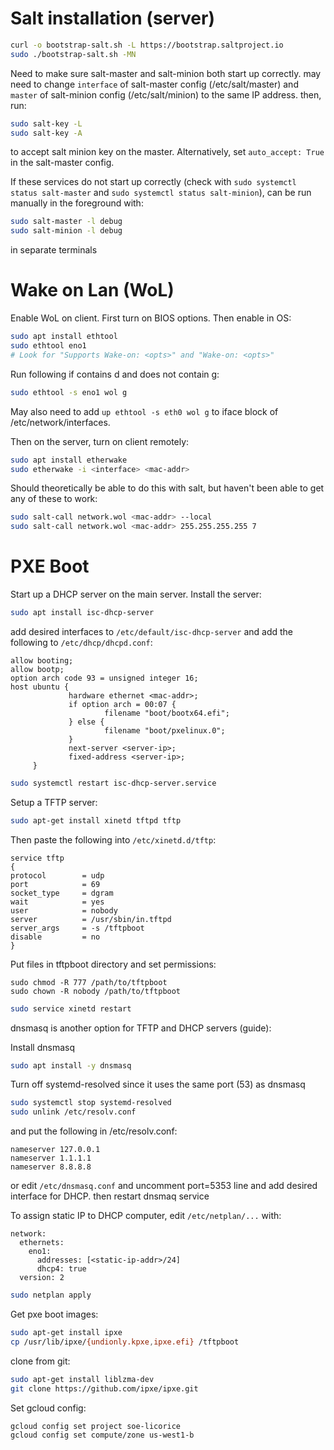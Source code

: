 # Salt installation (server)

```bash
curl -o bootstrap-salt.sh -L https://bootstrap.saltproject.io
sudo ./bootstrap-salt.sh -MN
```

Need to make sure salt-master and salt-minion both start up correctly. may need to change `interface` of salt-master config (/etc/salt/master) and `master` of salt-minion config (/etc/salt/minion) to the same IP address. then, run:

```bash
sudo salt-key -L
sudo salt-key -A
```
to accept salt minion key on the master. Alternatively, set `auto_accept: True` in the salt-master config.

If these services do not start up correctly (check with `sudo systemctl status salt-master` and `sudo systemctl status salt-minion`), can be run manually in the foreground with:

```bash
sudo salt-master -l debug
sudo salt-minion -l debug
```

in separate terminals

# Wake on Lan (WoL)

Enable WoL on client. First turn on BIOS options. Then enable in OS:

```bash
sudo apt install ethtool
sudo ethtool eno1
# Look for "Supports Wake-on: <opts>" and "Wake-on: <opts>"
```

Run following if <opts> contains d and does not contain g:
```bash
sudo ethtool -s eno1 wol g
```

May also need to add `up ethtool -s eth0 wol g` to iface block of /etc/network/interfaces.


Then on the server, turn on client remotely:

```bash
sudo apt install etherwake
sudo etherwake -i <interface> <mac-addr>
```

Should theoretically be able to do this with salt, but haven't been able to get any of these to work:

```bash
sudo salt-call network.wol <mac-addr> --local
sudo salt-call network.wol <mac-addr> 255.255.255.255 7
```

# PXE Boot

Start up a DHCP server on the main server. Install the server:

```bash
sudo apt install isc-dhcp-server
```

add desired interfaces to `/etc/default/isc-dhcp-server` and add the following to `/etc/dhcp/dhcpd.conf`:

```
allow booting;
allow bootp;
option arch code 93 = unsigned integer 16;
host ubuntu {
             hardware ethernet <mac-addr>;
             if option arch = 00:07 {
                     filename "boot/bootx64.efi";
             } else {
                     filename "boot/pxelinux.0";
             }
             next-server <server-ip>;
             fixed-address <server-ip>;
     }
```


```bash
sudo systemctl restart isc-dhcp-server.service
```

Setup a TFTP server:

```bash
sudo apt-get install xinetd tftpd tftp
```

Then paste the following into `/etc/xinetd.d/tftp`:

```
service tftp
{
protocol        = udp
port            = 69
socket_type     = dgram
wait            = yes
user            = nobody
server          = /usr/sbin/in.tftpd
server_args     = -s /tftpboot
disable         = no
}

```

Put files in tftpboot directory and set permissions:

```
sudo chmod -R 777 /path/to/tftpboot
sudo chown -R nobody /path/to/tftpboot
```

```bash
sudo service xinetd restart
```

dnsmasq is another option for TFTP and DHCP servers (guide):

Install dnsmasq

```bash
sudo apt install -y dnsmasq
```

Turn off systemd-resolved since it uses the same port (53) as dnsmasq
```bash
sudo systemctl stop systemd-resolved
sudo unlink /etc/resolv.conf
```

and put the following in /etc/resolv.conf:

```
nameserver 127.0.0.1
nameserver 1.1.1.1
nameserver 8.8.8.8
```

or edit `/etc/dnsmasq.conf` and uncomment port=5353 line and add desired interface for DHCP. then restart dnsmaq service


To assign static IP to DHCP computer, edit `/etc/netplan/...` with:

```
network:
  ethernets:
    eno1:
      addresses: [<static-ip-addr>/24]
      dhcp4: true
  version: 2
```

```bash
sudo netplan apply
```

Get pxe boot images:

```bash
sudo apt-get install ipxe
cp /usr/lib/ipxe/{undionly.kpxe,ipxe.efi} /tftpboot
```

clone from git:

```bash
sudo apt-get install liblzma-dev
git clone https://github.com/ipxe/ipxe.git
```

Set gcloud config:

```bash
gcloud config set project soe-licorice
gcloud config set compute/zone us-west1-b
```
